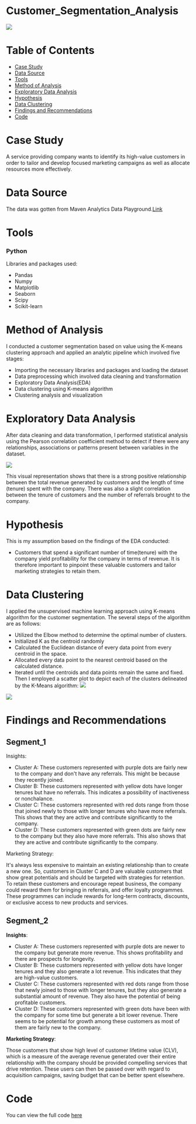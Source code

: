 # Customer_Segmentation_Analysis
![](Introductory_Image.png)
# Table of Contents
- [Case Study](#case-study)
- [Data Source](#data-source)
- [Tools](#tools)
- [Method of Analysis](#method-of-analysis)
- [Exploratory Data Analysis](#exploratory-data-analysis)
- [Hypothesis](#hypothesis)
- [Data Clustering](#data-clustering)
- [Findings and Recommendations](#findings-and-recommendations)
- [Code](#code)

# Case Study
A service providing company wants to identify its high-value customers in order to tailor and develop focused marketing campaigns as well as allocate resources more effectively.
# Data Source
The data was gotten from Maven Analytics Data Playground.[Link](https://mavenanalytics.io/data-playground?search=customer%20churn)
# Tools
### Python
Libraries and packages used:
- Pandas
- Numpy
- Matplotlib
- Seaborn
- Scipy
- Scikit-learn
# Method of Analysis
I conducted a customer segmentation based on value using the K-means clustering approach and applied an analytic pipeline which involved five stages:
- Importing the necessary libraries and packages and loading the dataset
- Data preprocessing which involved data cleaning and transformation
- Exploratory Data Analysis(EDA)
- Data clustering using K-means algorithm
- Clustering analysis and visualization
# Exploratory Data Analysis
After data cleaning and data transformation, I performed statistical analysis using the Pearson correlation coefficient method to detect if there were any relationships, associations or patterns present between variables in the dataset.

![](Correlation_Heatmap.png)

This visual representation shows that there is a strong positive relationship between the total revenue generated by customers and the length of time (tenure) spent with the company. There was also a slight correlation between the tenure of customers and the number of referrals brought to the company.
# Hypothesis
This is my assumption based on the findings of the EDA conducted:
- Customers that spend a significant number of time(tenure) with the company yield profitability for the company in terms of revenue.
It is therefore important to pinpoint these valuable customers and tailor marketing strategies to retain them.
# Data Clustering
I applied the unsupervised machine learning approach using K-means algorithm for the customer segmentation. The several steps of the algorithm are as follows:
- Utilized the Elbow method to determine the optimal number of clusters.
- Initialized K as the centroid randomly
- Calculated the Euclidean distance of every data point from every centroid in the space.
- Allocated every data point to the nearest centroid based on the calculated distance.
- Iterated until the centroids and data points remain the same and fixed.
Then I employed a scatter plot to depict each of the clusters delineated by the K-Means algorithm:
![](Segment_1.png)

![](Segment_2.png)

# Findings and Recommendations
## Segment_1
Insights:
- Cluster A: These customers represented with purple dots are fairly new to the company and don't have any referrals. This might be because they recently joined.
- Cluster B: These customers represented with yellow dots have longer tenures but have no referrals. This indicates a possibility of inactiveness or nonchalance.
- Cluster C: These customers represented with red dots range from those that joined newly to those with longer tenures who have more referrals. This shows that they are active and contribute significantly to the company.
- Cluster D: These customers represented with green dots are fairly new to the company but they also have more referrals. This also shows that they are active and contribute significantly to the company.

Marketing Strategy:

It's always less expensive to maintain an existing relationship than to create a new one. So, customers in Cluster C and D are valuable customers that show great potentials and should be targeted with strategies for retention. 
To retain these customers and encourage repeat business, the company could reward them for bringing in referrals, and offer loyalty programmes. These programmes can include rewards for long-term contracts, discounts, or exclusive access to new products and services. 
## Segment_2
**Insights**:
- Cluster A: These customers represented with purple dots are newer to the company but generate more revenue. This shows profitability and there are prospects for longevity.
- Cluster B: These customers represented with yellow dots have longer tenures and they also generate a lot revenue. This indicates that they are high-value customers.
- Cluster C: These customers represented with red dots range from those that newly joined to those with longer tenures, but they also generate a substantial amount of revenue. They also have the potential of being profitable customers.
- Cluster D: These customers represented with green dots have been with the company for some time but generate a bit lower revenue. There seems to be potential for growth among these customers as most of them are fairly new to the company.

**Marketing Strategy**:

Those customers that show high level of customer lifetime value (CLV), which is a measure of the average revenue generated over their entire relationship with the company should be provided compelling services that drive retention.
These users can then be passed over with regard to acquisition campaigns, saving budget that can be better spent elsewhere.
# Code
You can view the full code [here](Customer_Segmentation_Analysis.ipynb)
